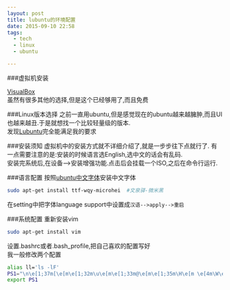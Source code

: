 ```yaml
---
layout: post
title: lubuntu的环境配置
date: 2015-09-10 22:58
tags:
  - tech
  - linux
  - ubuntu

---
```


###虚拟机安装

[VisualBox](https://www.virtualbox.org)  
虽然有很多其他的选择,但是这个已经够用了,而且免费

###Linux版本选择
之前一直用ubuntu,但是感觉现在的ubuntu越来越臃肿,而且UI也越来越丑.于是就想找一个比较轻量级的版本.  
发现[Lubuntu](http://lubuntu.net/)完全能满足我的要求

###安装须知
虚拟机中的安装方式就不详细介绍了,就是一步步往下点就行了.
有一点需要注意的是:安装的时候语言选English,选中文的话会有乱码.  
安装完系统后,在设备-->安装增强功能.点击后会挂载一个ISO,之后在命令行运行. 

###语言配置
按照[ubuntu中文字体](http://wiki.ubuntu.com.cn/%E5%AD%97%E4%BD%93)安装中文字体
```sh
sudo apt-get install ttf-wqy-microhei  #文泉驿-微米黑
```
在setting中把字体language support中设置成`汉语-->apply-->重启`  

###系统配置
重新安装vim
```sh
sudo apt-get install vim
```
设置.bashrc或者.bash_profile,把自己喜欢的配置写好  
我一般修改两个配置
```sh
alias ll='ls -lF'
PS1="\n\e[1;37m[\e[m\e[1;32m\u\e[m\e[1;33m@\e[m\e[1;35m\H\e[m \e[4m\W\e[m\e[1;37m]\e[m\e[1;36m\e[m\n\$"
export PS1
```
